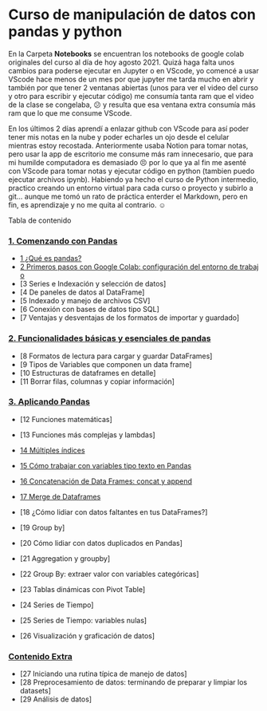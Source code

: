 # Curso de manipulación de datos con pandas y python

En la Carpeta **Notebooks** se encuentran los notebooks de google colab originales del curso al día de hoy agosto 2021. Quizá haga falta unos cambios para poderse ejecutar en Jupyter o en VScode, yo comencé a usar VScode hace menos de un mes por que jupyter me tarda mucho en abrir y también por que tener 2 ventanas abiertas (unos para ver el video del curso y otro para escribir y ejecutar código) me consumía tanta ram que el video de la clase se congelaba, :confused: y resulta que esa ventana extra consumía más ram que lo que me consume VScode. 

En los últimos 2 días aprendí a enlazar github con VScode para así poder tener mis notas en la nube y poder echarles un ojo desde el celular mientras estoy recostada.  Anteriormente usaba Notion para tomar notas, pero usar la app de escritorio me consume más ram innecesario, que para mi humilde computadora es demasiado :persevere: por lo que ya al fin me asenté con VScode para tomar notas y ejecutar código en python (tambien puedo ejecutar archivos ipynb). Habiendo ya hecho el curso de Python intermedio, practico creando un entorno virtual para cada curso o proyecto y subirlo a git... aunque me tomó un rato de práctica enterder el Markdown, pero en fin, es aprendizaje y no me quita al contrario. :relaxed:

 Tabla de contenido

### [1. Comenzando con Pandas](#)

* [1 ¿Qué es pandas?](#)
* [2 Primeros pasos con Google Colab: configuración del entorno de trabajo](#)
* [3 Series e Indexación y selección de datos]
* [4 De paneles de datos al DataFrame]
* [5 Indexado y manejo de archivos CSV]
* [6 Conexión con bases de datos tipo SQL]
* [7 Ventajas y desventajas de los formatos de importar y guardado]


### [2. Funcionalidades básicas y esenciales de pandas](#)

* [8 Formatos de lectura para cargar y guardar DataFrames]
* [9 Tipos de Variables que componen un data frame]
* [10 Estructuras de dataframes en detalle]
* [11 Borrar filas, columnas y copiar información]


### [3. Aplicando Pandas](apuntes/3%20Aplicando%20pandas.md)

* [12 Funciones matemáticas]
* [13 Funciones más complejas y lambdas]


* [14 Múltiples índices](apuntes/3%20Aplicando%20pandas.md#14-Múltiples-índices)

* [15 Cómo trabajar con variables tipo texto en Pandas](apuntes/3%20Aplicando%20pandas.md#15-Cómo-trabajar-con-variables-tipo-texto-en-pandas)

* [16 Concatenación de Data Frames: concat y append](apuntes/3%20Aplicando%20pandas.md#16-concatenación-de-data-frames-concat-y-append)

* [17 Merge de Dataframes](apuntes/3%20Aplicando%20pandas.md#17-merge-de-dataframes)

* [18  ¿Cómo lidiar con datos faltantes en tus DataFrames?]
* [19  Group by]
* [20  Cómo lidiar con datos duplicados en Pandas]
* [21  Aggregation y groupby]
* [22  Group By: extraer valor con variables categóricas]
* [23  Tablas dinámicas con Pivot Table]
* [24  Series de Tiempo]
* [25  Series de Tiempo: variables nulas]
* [26  Visualización y graficación de datos]


### [Contenido Extra](#)

* [27  Iniciando una rutina típica de manejo de datos]
* [28  Preprocesamiento de datos: terminando de preparar y limpiar los datasets]
* [29  Análisis de datos]
